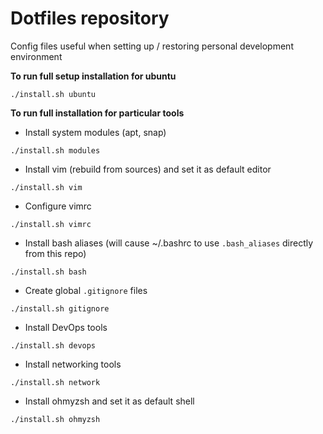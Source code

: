 # Dotfiles repository
Config files useful when setting up / restoring personal development environment

**To run full setup installation for ubuntu**
```
./install.sh ubuntu
```

**To run full installation for particular tools**
* Install system modules (apt, snap)
```
./install.sh modules
```
* Install vim (rebuild from sources) and set it as default editor
```
./install.sh vim
```
* Configure vimrc
```
./install.sh vimrc
```
* Install bash aliases (will cause ~/.bashrc to use `.bash_aliases` directly from this repo)
```
./install.sh bash
```
* Create global `.gitignore` files
```
./install.sh gitignore
```
* Install DevOps tools
```
./install.sh devops
```
* Install networking tools
```
./install.sh network
```
* Install ohmyzsh and set it as default shell
```
./install.sh ohmyzsh
```


